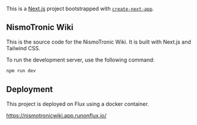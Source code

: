 This is a [Next.js](https://nextjs.org) project bootstrapped with [`create-next-app`](https://github.com/vercel/next.js/tree/canary/packages/create-next-app).

## NismoTronic Wiki

This is the source code for the NismoTronic Wiki. It is built with Next.js and Tailwind CSS.

To run the development server, use the following command:

```bash
npm run dev
```

## Deployment

This project is deployed on Flux using a docker container.

https://nismotronicwiki.app.runonflux.io/
